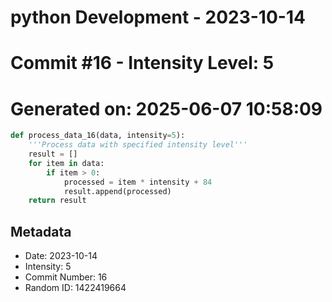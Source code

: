 ﻿# python Development - 2023-10-14
# Commit #16 - Intensity Level: 5
# Generated on: 2025-06-07 10:58:09
```python
def process_data_16(data, intensity=5):
    '''Process data with specified intensity level'''
    result = []
    for item in data:
        if item > 0:
            processed = item * intensity + 84
            result.append(processed)
    return result
```
## Metadata
- Date: 2023-10-14
- Intensity: 5
- Commit Number: 16
- Random ID: 1422419664
